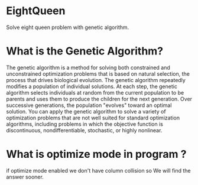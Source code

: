 # EightQueen
Solve eight queen problem with genetic algorithm.

# What is the Genetic Algorithm?
The genetic algorithm is a method for solving both constrained and unconstrained optimization problems that is based on natural selection, the process that drives biological evolution. The genetic algorithm repeatedly modifies a population of individual solutions. At each step, the genetic algorithm selects individuals at random from the current population to be parents and uses them to produce the children for the next generation. Over successive generations, the population "evolves" toward an optimal solution. You can apply the genetic algorithm to solve a variety of optimization problems that are not well suited for standard optimization algorithms, including problems in which the objective function is discontinuous, nondifferentiable, stochastic, or highly nonlinear.

# What is optimize mode in program ?
if optimize mode enabled we don't have column collision so We will find the answer sooner.
